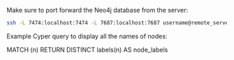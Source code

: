 Make sure to port forward the Neo4j database from the server:

```bash
ssh -L 7474:localhost:7474 -L 7687:localhost:7687 username@remote_server_ip
```

Example Cyper query to display all the names of nodes:

MATCH (n)
RETURN DISTINCT labels(n) AS node_labels